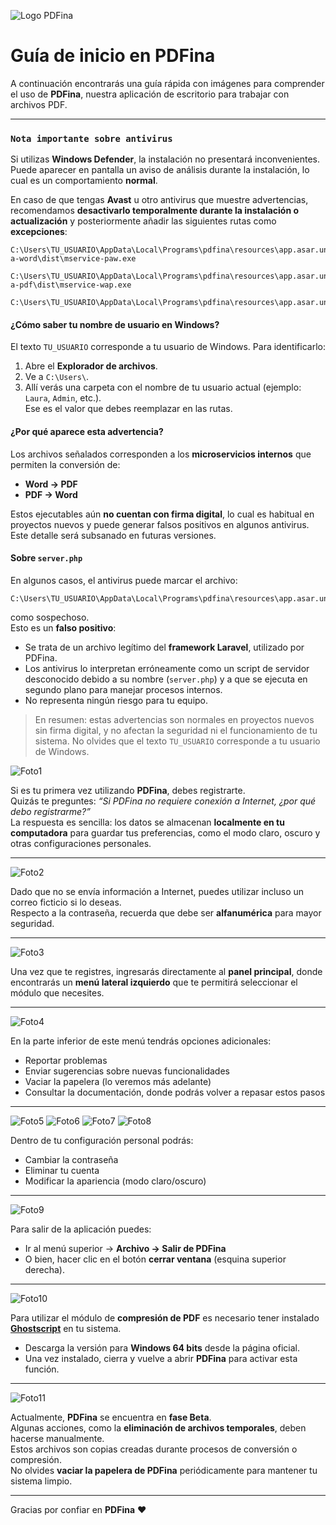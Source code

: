 ![Logo PDFina](https://raw.githubusercontent.com/matiaslawwliet/PDFina-releases/refs/heads/main/img/icon.png)

# Guía de inicio en PDFina

A continuación encontrarás una guía rápida con imágenes para comprender el uso de **PDFina**, nuestra aplicación de escritorio para trabajar con archivos PDF.

---

### `Nota importante sobre antivirus`

Si utilizas **Windows Defender**, la instalación no presentará inconvenientes. Puede aparecer en pantalla un aviso de análisis durante la instalación, lo cual es un comportamiento **normal**.

En caso de que tengas **Avast** u otro antivirus que muestre advertencias, recomendamos **desactivarlo temporalmente durante la instalación o actualización** y posteriormente añadir las siguientes rutas como **excepciones**:
```
C:\Users\TU_USUARIO\AppData\Local\Programs\pdfina\resources\app.asar.unpacked\resources\app\microservicios\pdf-a-word\dist\mservice-paw.exe
```
```
C:\Users\TU_USUARIO\AppData\Local\Programs\pdfina\resources\app.asar.unpacked\resources\app\microservicios\word-a-pdf\dist\mservice-wap.exe
```
```
C:\Users\TU_USUARIO\AppData\Local\Programs\pdfina\resources\app.asar.unpacked\resources\app\vendor\laravel\framework\src\Illuminate\Foundation\resources\server.php
```

#### ¿Cómo saber tu nombre de usuario en Windows?
El texto `TU_USUARIO` corresponde a tu usuario de Windows. Para identificarlo:
1. Abre el **Explorador de archivos**.  
2. Ve a `C:\Users\`.  
3. Allí verás una carpeta con el nombre de tu usuario actual (ejemplo: `Laura`, `Admin`, etc.).  
Ese es el valor que debes reemplazar en las rutas.

#### ¿Por qué aparece esta advertencia?
Los archivos señalados corresponden a los **microservicios internos** que permiten la conversión de:
- **Word → PDF**  
- **PDF → Word**  

Estos ejecutables aún **no cuentan con firma digital**, lo cual es habitual en proyectos nuevos y puede generar falsos positivos en algunos antivirus. Este detalle será subsanado en futuras versiones.

#### Sobre `server.php`
En algunos casos, el antivirus puede marcar el archivo:
```
C:\Users\TU_USUARIO\AppData\Local\Programs\pdfina\resources\app.asar.unpacked\resources\app\vendor\laravel\framework\src\Illuminate\Foundation\resources\server.php
```
como sospechoso.  
Esto es un **falso positivo**:  
- Se trata de un archivo legítimo del **framework Laravel**, utilizado por PDFina.  
- Los antivirus lo interpretan erróneamente como un script de servidor desconocido debido a su nombre (`server.php`) y a que se ejecuta en segundo plano para manejar procesos internos.  
- No representa ningún riesgo para tu equipo.  

>En resumen: estas advertencias son normales en proyectos nuevos sin firma digital, y no afectan la seguridad ni el funcionamiento de tu sistema. No olvides que el texto `TU_USUARIO` corresponde a tu usuario de Windows.

![Foto1](https://raw.githubusercontent.com/matiaslawwliet/PDFina-releases/refs/heads/main/img/foto1.png)

Si es tu primera vez utilizando **PDFina**, debes registrarte.  
Quizás te preguntes: *“Si PDFina no requiere conexión a Internet, ¿por qué debo registrarme?”*  
La respuesta es sencilla: los datos se almacenan **localmente en tu computadora** para guardar tus preferencias, como el modo claro, oscuro y otras configuraciones personales.

---

![Foto2](https://raw.githubusercontent.com/matiaslawwliet/PDFina-releases/refs/heads/main/img/foto2.png)

Dado que no se envía información a Internet, puedes utilizar incluso un correo ficticio si lo deseas.  
Respecto a la contraseña, recuerda que debe ser **alfanumérica** para mayor seguridad.

---

![Foto3](https://raw.githubusercontent.com/matiaslawwliet/PDFina-releases/refs/heads/main/img/foto3.png)

Una vez que te registres, ingresarás directamente al **panel principal**, donde encontrarás un **menú lateral izquierdo** que te permitirá seleccionar el módulo que necesites.

---

![Foto4](https://raw.githubusercontent.com/matiaslawwliet/PDFina-releases/refs/heads/main/img/foto4.png)

En la parte inferior de este menú tendrás opciones adicionales:  
- Reportar problemas  
- Enviar sugerencias sobre nuevas funcionalidades  
- Vaciar la papelera (lo veremos más adelante)  
- Consultar la documentación, donde podrás volver a repasar estos pasos  

---

![Foto5](https://raw.githubusercontent.com/matiaslawwliet/PDFina-releases/refs/heads/main/img/foto5.png)
![Foto6](https://raw.githubusercontent.com/matiaslawwliet/PDFina-releases/refs/heads/main/img/foto6.png)
![Foto7](https://raw.githubusercontent.com/matiaslawwliet/PDFina-releases/refs/heads/main/img/foto7.png)
![Foto8](https://raw.githubusercontent.com/matiaslawwliet/PDFina-releases/refs/heads/main/img/foto8.png)

Dentro de tu configuración personal podrás:  
- Cambiar la contraseña  
- Eliminar tu cuenta  
- Modificar la apariencia (modo claro/oscuro)  

---

![Foto9](https://raw.githubusercontent.com/matiaslawwliet/PDFina-releases/refs/heads/main/img/foto9.png)

Para salir de la aplicación puedes:  
- Ir al menú superior → **Archivo → Salir de PDFina**  
- O bien, hacer clic en el botón **cerrar ventana** (esquina superior derecha).  

---

![Foto10](https://raw.githubusercontent.com/matiaslawwliet/PDFina-releases/refs/heads/main/img/foto10.png)

Para utilizar el módulo de **compresión de PDF** es necesario tener instalado [**Ghostscript**](https://ghostscript.com/releases/gsdnld.html) en tu sistema.  
- Descarga la versión para **Windows 64 bits** desde la página oficial.  
- Una vez instalado, cierra y vuelve a abrir **PDFina** para activar esta función.  

---

![Foto11](https://raw.githubusercontent.com/matiaslawwliet/PDFina-releases/refs/heads/main/img/foto11.png)

Actualmente, **PDFina** se encuentra en **fase Beta**.  
Algunas acciones, como la **eliminación de archivos temporales**, deben hacerse manualmente.  
Estos archivos son copias creadas durante procesos de conversión o compresión.  
No olvides **vaciar la papelera de PDFina** periódicamente para mantener tu sistema limpio.  

---
Gracias por confiar en **PDFina** ❤️